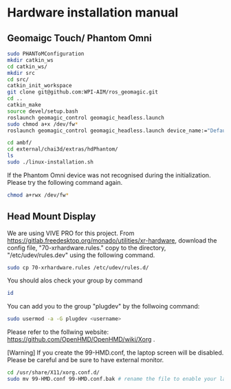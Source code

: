 # Hardware installation manual

## Geomaigc Touch/ Phantom Omni
```bash
sudo PHANToMConfiguration
mkdir catkin_ws
cd catkin_ws/
mkdir src
cd src/
catkin_init_workspace 
git clone git@github.com:WPI-AIM/ros_geomagic.git
cd ..
catkin_make
source devel/setup.bash 
roslaunch geomagic_control geomagic_headless.launch 
sudo chmod a+x /dev/fw*
roslaunch geomagic_control geomagic_headless.launch device_name:="Default PHANToM"

cd ambf/
cd external/chai3d/extras/hdPhantom/
ls
sudo ./linux-installation.sh 
```

If the Phantom Omni device was not recognised during the initialization.
Please try the following command again.

```bash
chmod a+rwx /dev/fw*
```

## Head Mount Display
We are using VIVE PRO for this project. 
From https://gitlab.freedesktop.org/monado/utilities/xr-hardware, download the config file, "70-xrhardware.rules."
copy to the directory, "/etc/udev/rules.dev" using the following command.
```bash
sudo cp 70-xrhardware.rules /etc/udev/rules.d/
```
You should alos check your group by command
```bash
id
```
You can add you to the group "plugdev" by the follwoing command:
```bash
sudo usermod -a -G plugdev <username>
```

Please refer to the follwing website: https://github.com/OpenHMD/OpenHMD/wiki/Xorg .

[Warning] If you create the 99-HMD.conf, the laptop screen will be disabled. Please be careful and be sure to have external monitor.

```bash
cd /usr/share/X11/xorg.conf.d/
sudo mv 99-HMD.conf 99-HMD.conf.bak # rename the file to enable your laptop screen
```
